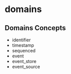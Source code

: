 # domains

## Domains Concepts
* identifier
* timestamp
* sequenced
* event
* event_store
* event_source